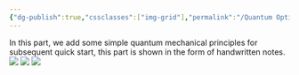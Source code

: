 ```yaml
---
{"dg-publish":true,"cssclasses":["img-grid"],"permalink":"/Quantum Optical Coherence Tomography/Basics/","dgPassFrontmatter":true,"created":"2025-07-26T16:45:35.942+08:00","updated":"2025-07-26T16:47:07.440+08:00"}
---
```


In this part, we add some simple quantum mechanical principles for subsequent quick start, this part is shown in the form of handwritten notes.
![](https://i.imgur.com/ARZHNQ2.jpeg)
![](https://i.imgur.com/FirPlew.jpeg)
![](https://i.imgur.com/eDQaCSI.jpeg)
